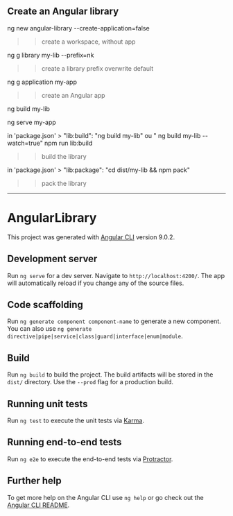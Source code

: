 ## Create an Angular library

ng new angular-library --create-application=false
>> create a workspace, without app

ng g library my-lib --prefix=nk
>> create a library
>> prefix overwrite default

ng g application my-app
>> create an Angular app

ng build my-lib

ng serve my-app

in 'package.json' > "lib:build": "ng build my-lib" ou "
ng build my-lib --watch=true"
npm run lib:build
>> build the library

in 'package.json' > "lib:package": "cd dist/my-lib && npm pack"
>> pack the library

------------------------------------------------

# AngularLibrary

This project was generated with [Angular CLI](https://github.com/angular/angular-cli) version 9.0.2.

## Development server

Run `ng serve` for a dev server. Navigate to `http://localhost:4200/`. The app will automatically reload if you change any of the source files.

## Code scaffolding

Run `ng generate component component-name` to generate a new component. You can also use `ng generate directive|pipe|service|class|guard|interface|enum|module`.

## Build

Run `ng build` to build the project. The build artifacts will be stored in the `dist/` directory. Use the `--prod` flag for a production build.

## Running unit tests

Run `ng test` to execute the unit tests via [Karma](https://karma-runner.github.io).

## Running end-to-end tests

Run `ng e2e` to execute the end-to-end tests via [Protractor](http://www.protractortest.org/).

## Further help

To get more help on the Angular CLI use `ng help` or go check out the [Angular CLI README](https://github.com/angular/angular-cli/blob/master/README.md).
